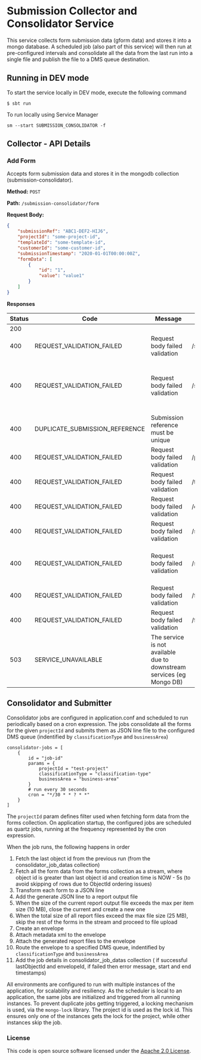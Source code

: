 
# Submission Collector and Consolidator Service

This service collects form submission data (gform data) and stores it into a mongo database. A scheduled job (also part of this service) will then run at pre-configured intervals and consolidate all the data from the last run into a single file and publish the file to a DMS queue destination.

## Running in DEV mode

To start the service locally in DEV mode, execute the following command

```$ sbt run ```

To run locally using Service Manager

```sm --start SUBMISSION_CONSOLIDATOR -f```

## Collector - API Details

### Add Form

Accepts form submission data and stores it in the mongodb collection (submission-consolidator).

 **Method:** `POST`
 
 **Path:** `/submission-consolidator/form`
 
 **Request Body:** 
 
 ```json
 {
     "submissionRef": "ABC1-DEF2-HIJ6",
     "projectId": "some-project-id",
     "templateId": "some-template-id",
     "customerId": "some-customer-id",
     "submissionTimestamp": "2020-01-01T00:00:00Z",
     "formData": [
         {
             "id": "1",
             "value": "value1"
         }
     ]
 }
 ```

 **Responses**
 
 |Status|Code|Message|Field Path|Field Message|
 |------|----|-------|----------|-------------|
 |200| | | | |
 |400|REQUEST_VALIDATION_FAILED|Request body failed validation|/submissionReference|Is required|
 |400|REQUEST_VALIDATION_FAILED|Request body failed validation|/submissionReference|Must confirm to the format XXXX-XXXX-XXXX, where X is a upper-case alphabet or a number|
 |400 |DUPLICATE_SUBMISSION_REFERENCE|Submission reference must be unique| | |
 |400|REQUEST_VALIDATION_FAILED|Request body failed validation|/projectId|Is is required|
 |400|REQUEST_VALIDATION_FAILED|Request body failed validation|/templateId|Is required|
 |400|REQUEST_VALIDATION_FAILED|Request body failed validation|/customerId|Is required|
 |400|REQUEST_VALIDATION_FAILED|Request body failed validation|/submissionTimestamp|Is required|
 |400|REQUEST_VALIDATION_FAILED|Request body failed validation|/submissionTimestamp|Must confirm to ISO-8601 date-time format YYYY-MM-DD'T'HH:mm:ssZ|
 |400|REQUEST_VALIDATION_FAILED|Request body failed validation|/formData(0)/id|Is required|
 |400 |REQUEST_VALIDATION_FAILED|Request body failed validation|/formData(0)/value|Is required|
 |503|SERVICE_UNAVAILABLE|The service is not available due to downstream services (eg Mongo DB)| | |
 
## Consolidator and Submitter

Consolidator jobs are configured in application.conf and scheduled to run periodically based on a cron expression. The jobs consolidate all the forms for the given `projectId` and submits them as JSON line file to the configured DMS queue (indentified by `classificationType` and `businessArea`)

```
consolidator-jobs = [
    {
        id = "job-id"
        params = {
            projectId = "test-project"
            classificationType = "classification-type"
            businessArea = "business-area"
        }
        # run every 30 seconds
        cron = "*/30 * * ? * *"
    }
]
```

The `projectId` param defines filter used when fetching form data from the forms collection. On application startup, the configured jobs are scheduled as quartz jobs, running at the frequency represented by the cron expression.

When the job runs, the following happens in order

1. Fetch the last object id from the previous run (from the consolidator_job_datas collection)
1. Fetch all the form data from the forms collection as a stream, where object id is greater than last object id and creation time is NOW - 5s (to avoid skipping of rows due to ObjectId ordering issues)
1. Transform each form to a JSON line
1. Add the generate JSON line to a report output file
1. When the size of the current  report output file exceeds the max per item size (10 MB), close the current and create a new one
1. When the total size of all report files exceed the max file size (25 MB), skip the rest of the forms in the stream and proceed to file upload
1. Create an envelope
1. Attach metadata xml to the envelope
1. Attach the generated report files to the envelope
1. Route the envelope to a specified DMS queue, indentified by `classificationType` and `businessArea`
1. Add the job details in consolidator_job_datas collection ( if successful lastObjectId and envelopeId, if failed then error message, start and end timestamps)

All environments are configured to run with multiple instances of the application, for scalability and resiliency. As the scheduler is local to an application, the same jobs are initialized and triggered from all running instances. To prevent duplicate jobs getting triggered, a locking mechanism is used, via the `mongo-lock` library. The project id is used as the lock id. This ensures only one of the instances gets the lock for the project, while other instances skip the job.

### License

This code is open source software licensed under the [Apache 2.0 License]("http://www.apache.org/licenses/LICENSE-2.0.html").
